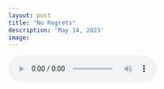 ```yaml
---
layout: post
title: "No Regrets"
description: 'May 14, 2023'
image:
---
```


<audio controls preload="metadata">
  <source src="https://docs.google.com/uc?export=open&id=1c7-WpYP7jA-TtEtX80-FPATvbF61JGn2" type="audio/mp3">
Your browser does not support the audio element.
</audio>

